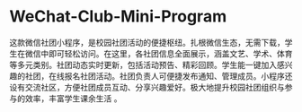 # WeChat-Club-Mini-Program
这款微信社团小程序，是校园社团活动的便捷枢纽。扎根微信生态，无需下载，学生在微信中即可轻松访问。在这里，各社团信息全面展示，涵盖文艺、学术、体育等多元类别。社团动态实时更新，包括活动预告、精彩回顾。学生能一键加入感兴趣的社团，在线报名社团活动。社团负责人可便捷发布通知、管理成员。小程序还设有交流社区，方便社团成员互动、分享兴趣爱好。极大地提升校园社团组织与参与的效率，丰富学生课余生活 。 
